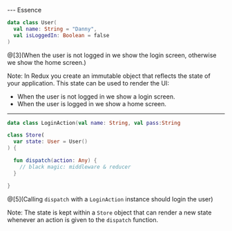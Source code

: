 --- Essence

``` Kotlin
data class User(
  val name: String = "Danny", 
  val isLoggedIn: Boolean = false
)
```
@[3](When the user is not logged in we show the login screen, otherwise we show the home screen.)

Note:
In Redux you create an immutable object that reflects the state of your application. This state can be used to render the UI:
- When the user is not logged in we show a login screen.
- When the user is logged in we show a home screen.

---

``` Kotlin
data class LoginAction(val name: String, val pass:String

class Store(
  var state: User = User()
) {

  fun dispatch(action: Any) { 
    // black magic: middleware & reducer
  }

}
```

@[5](Calling `dispatch` with a `LoginAction` instance should login the user)

Note: 
The state is kept within a `Store` object that can render a new state whenever an action is given to  the `dispatch` function.
